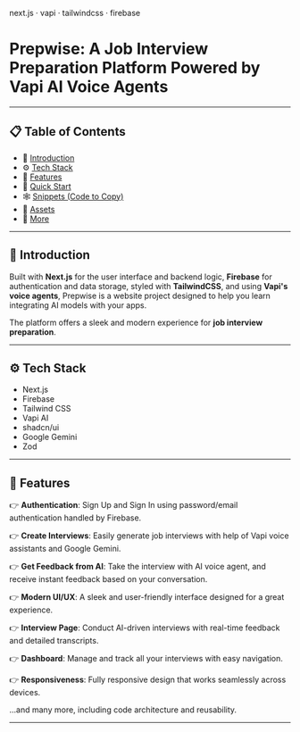 next.js · vapi · tailwindcss · firebase  

# Prepwise: A Job Interview Preparation Platform Powered by Vapi AI Voice Agents  

---

## 📋 Table of Contents
- 🤖 [Introduction](#-introduction)
- ⚙️ [Tech Stack](#-tech-stack)
- 🔋 [Features](#-features)
- 🤸 [Quick Start](#-quick-start)
- 🕸️ [Snippets (Code to Copy)](#-snippets-code-to-copy)
- 🔗 [Assets](#-assets)
- 🚀 [More](#-more)

---

## 🤖 Introduction
Built with **Next.js** for the user interface and backend logic, **Firebase** for authentication and data storage, styled with **TailwindCSS**, and using **Vapi's voice agents**, Prepwise is a website project designed to help you learn integrating AI models with your apps.  

The platform offers a sleek and modern experience for **job interview preparation**.

---

## ⚙️ Tech Stack
- Next.js  
- Firebase  
- Tailwind CSS  
- Vapi AI  
- shadcn/ui  
- Google Gemini  
- Zod  

---

## 🔋 Features
👉 **Authentication**: Sign Up and Sign In using password/email authentication handled by Firebase.  

👉 **Create Interviews**: Easily generate job interviews with help of Vapi voice assistants and Google Gemini.  

👉 **Get Feedback from AI**: Take the interview with AI voice agent, and receive instant feedback based on your conversation.  

👉 **Modern UI/UX**: A sleek and user-friendly interface designed for a great experience.  

👉 **Interview Page**: Conduct AI-driven interviews with real-time feedback and detailed transcripts.  

👉 **Dashboard**: Manage and track all your interviews with easy navigation.  

👉 **Responsiveness**: Fully responsive design that works seamlessly across devices.  

...and many more, including code architecture and reusability.  

---
